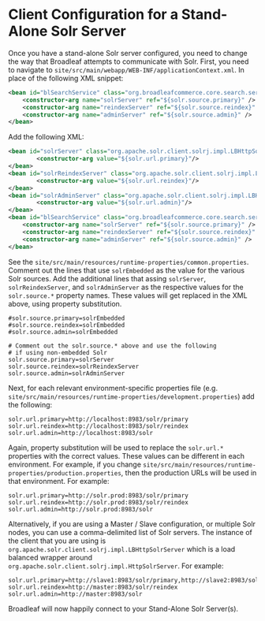 # Client Configuration for a Stand-Alone Solr Server

Once you have a stand-alone Solr server configured, you need to change the way that Broadleaf attempts to communicate with Solr.  First, you need to navigate to `site/src/main/webapp/WEB-INF/applicationContext.xml`.  In place of the following XML snippet:

```xml
<bean id="blSearchService" class="org.broadleafcommerce.core.search.service.solr.SolrSearchServiceImpl">
    <constructor-arg name="solrServer" ref="${solr.source.primary}" />
    <constructor-arg name="reindexServer" ref="${solr.source.reindex}" />
    <constructor-arg name="adminServer" ref="${solr.source.admin}" />
</bean> 
```

Add the following XML:

```xml
<bean id="solrServer" class="org.apache.solr.client.solrj.impl.LBHttpSolrServer">
        <constructor-arg value="${solr.url.primary}"/>
</bean>
<bean id="solrReindexServer" class="org.apache.solr.client.solrj.impl.LBHttpSolrServer">
        <constructor-arg value="${solr.url.reindex}"/>
</bean>
<bean id="solrAdminServer" class="org.apache.solr.client.solrj.impl.LBHttpSolrServer">
        <constructor-arg value="${solr.url.admin}"/>
</bean>
<bean id="blSearchService" class="org.broadleafcommerce.core.search.service.solr.SolrSearchServiceImpl">
    <constructor-arg name="solrServer" ref="${solr.source.primary}" />
    <constructor-arg name="reindexServer" ref="${solr.source.reindex}" />
    <constructor-arg name="adminServer" ref="${solr.source.admin}" />
</bean> 
```

See the `site/src/main/resources/runtime-properties/common.properties`. Comment out the lines that use `solrEmbedded` as the value for the various Solr sources.  Add the additional lines that assing `solrServer`, `solrReindexServer`, and `solrAdminServer` as the respective values for the `solr.source.*` property names.  These values will get replaced in the XML above, using property substitution.

```
#solr.source.primary=solrEmbedded
#solr.source.reindex=solrEmbedded
#solr.source.admin=solrEmbedded

# Comment out the solr.source.* above and use the following 
# if using non-embedded Solr
solr.source.primary=solrServer
solr.source.reindex=solrReindexServer
solr.source.admin=solrAdminServer
```

Next, for each relevant environment-specific properties file (e.g. `site/src/main/resources/runtime-properties/development.properties`) add the following:

```
solr.url.primary=http://localhost:8983/solr/primary
solr.url.reindex=http://localhost:8983/solr/reindex
solr.url.admin=http://localhost:8983/solr
```

Again, property substitution will be used to replace the `solr.url.*` properties with the correct values.  These values can be different in each environment.  For example, if you change `site/src/main/resources/runtime-properties/production.properties`, then the production URLs will be used in that environment. For example:

```
solr.url.primary=http://solr.prod:8983/solr/primary
solr.url.reindex=http://solr.prod:8983/solr/reindex
solr.url.admin=http://solr.prod:8983/solr
```

Alternatively, if you are using a Master / Slave configuration, or multiple Solr nodes, you can use a comma-delimited list of Solr servers.  The instance of the client that you are using is `org.apache.solr.client.solrj.impl.LBHttpSolrServer` which is a load balanced wrapper around `org.apache.solr.client.solrj.impl.HttpSolrServer`. For example:

```
solr.url.primary=http://slave1:8983/solr/primary,http://slave2:8983/solr/primary
solr.url.reindex=http://master:8983/solr/reindex
solr.url.admin=http://master:8983/solr
```

Broadleaf will now happily connect to your Stand-Alone Solr Server(s).


